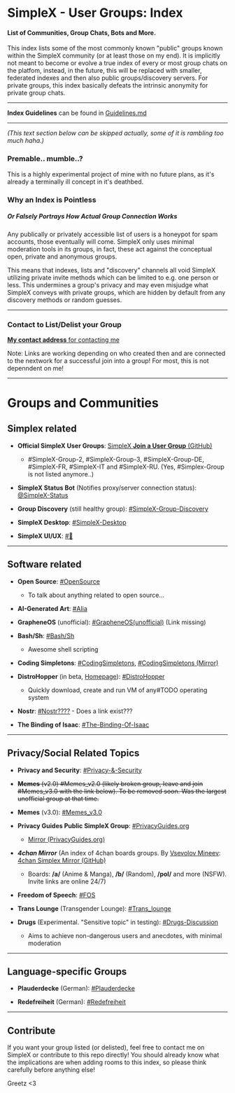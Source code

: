 # SimpleX - User Groups: Index
#### List of Communities, Group Chats, Bots and More.

This index lists some of the most commonly known "public" groups known within the SimpleX community (or at least those on my end). It is implicitly not meant to become or evolve a true index of every or most group chats on the platfom, instead, in the future, this will be replaced with smaller, federated indexes and then also public groups/discovery servers. For private groups, this index basically defeats the intrinsic anonymity for private group chats.

---

**Index Guidelines** can be found in [Guidelines.md](./Guidelines.md)

---

*(This text section below can be skipped actually, some of it is rambling too much haha.)*

### Premable.. mumble..?
This is a highly experimental project of mine with no future plans, as it's already a terminally ill concept in it's deathbed.

### Why an Index is Pointless
##### Or Falsely Portrays How Actual Group Connection Works
Any publically or privately accessible list of users is a honeypot for spam accounts, those eventually will come. SimpleX only uses minimal moderation tools in its groups, in fact, these act against the conceptual open, private and anonymous groups.

This means that indexes, lists and "discovery" channels all void SimpleX utilizing private invite methods which can be limited to e.g. one person or less. This undermines a group's privacy and may even misjudge what SimpleX conveys with private groups, which are hidden by default from any discovery methods or random guesses.

---

### Contact to List/Delist your Group
[**My contact address** for contacting me](https://simplex.chat/contact#/?v=1-2&smp=smp%3A%2F%2F0YuTwO05YJWS8rkjn9eLJDjQhFKvIYd8d4xG8X1blIU%3D%40smp8.simplex.im%2FT4aN-mK2Y_i98yxrEjsTtJZ-zdZnPlXu%23%2F%3Fv%3D1-2%26dh%3DMCowBQYDK2VuAyEAE1QXehtKV4BUJ5L-R1Q44WKwY8VScrwE2ZFnrXHZoFc%253D%26srv%3Dbeccx4yfxxbvyhqypaavemqurytl6hozr47wfc7uuecacjqdvwpw2xid.onion)

Note: Links are working depending on who created then and are connected to the nextwork for a successful join into a group! For most, this is not depenndent on me!

---

# Groups and Communities

## Simplex related

- **Official SimpleX User Groups**: [SimpleX **Join a User Group** (GitHub)](https://github.com/simplex-chat/simplex-chat#join-a-user-group)
   - #SimpleX-Group-2, #SimpleX-Group-3, #SimpleX-Group-DE, #SimpleX-FR, #SimpleX-IT and #SimpleX-RU. (Yes, #Simplex-Group is not listed anymore..)

- **SimpleX Status Bot** (Notifies proxy/server connection status): [@SimpleX-Status](https://simplex.chat/contact#/?v=1-2&smp=smp%3A%2F%2Fu2dS9sG8nMNURyZwqASV4yROM28Er0luVTx5X1CsMrU%3D%40smp4.simplex.im%2FShQuD-rPokbDvkyotKx5NwM8P3oUXHxA%23%2F%3Fv%3D1-2%26dh%3DMCowBQYDK2VuAyEA6fSx1k9zrOmF0BJpCaTarZvnZpMTAVQhd3RkDQ35KT0%253D%26srv%3Do5vmywmrnaxalvz6wi3zicyftgio6psuvyniis6gco6bp6ekl4cqj4id.onion)

- **Group Discovery** (still healthy group): [#SimpleX-Group-Discovery](https://simplex.chat/contact#/?v=1-2&smp=smp%3A%2F%2FSkIkI6EPd2D63F4xFKfHk7I1UGZVNn6k1QWZ5rcyr6w%3D%40smp9.simplex.im%2FsHrzZf5-VZxW2xQS3kG2JU3iB1S0Vszi%23%2F%3Fv%3D1-2%26dh%3DMCowBQYDK2VuAyEAo3PH2owiHH5gSpSpqyLuMxBGF4Cv1QmKbDkR49fcGik%253D%26srv%3Djssqzccmrcws6bhmn77vgmhfjmhwlyr3u7puw4erkyoosywgl67slqqd.onion&data=%7B%22type%22%3A%22group%22%2C%22groupLinkId%22%3A%22ynFLa945rngYvbBe451I8Q%3D%3D%22%7D)

- **SimpleX Desktop**: [#SimpleX-Desktop](https://simplex.chat/contact#/?v=1-2&smp=smp%3A%2F%2FSkIkI6EPd2D63F4xFKfHk7I1UGZVNn6k1QWZ5rcyr6w%3D%40smp9.simplex.im%2FB_usnNovum0Jm125FYrsWfQQcxSjuLHd%23%2F%3Fv%3D1-2%26dh%3DMCowBQYDK2VuAyEAVX4l3f9oqnGb_Ebj8bCiYKgCVb5MHc-EYsM54IMSB3I%253D%26srv%3Djssqzccmrcws6bhmn77vgmhfjmhwlyr3u7puw4erkyoosywgl67slqqd.onion&data=%7B%22type%22%3A%22group%22%2C%22groupLinkId%22%3A%22ILhMYy-DR6l5KK3dfrpx9Q%3D%3D%22%7D)

- **SimpleX UI/UX**: [#🔵](https://simplex.chat/contact#/?v=1-2&smp=smp%3A%2F%2FSkIkI6EPd2D63F4xFKfHk7I1UGZVNn6k1QWZ5rcyr6w%3D%40smp9.simplex.im%2FwuWPTc2ATrNyjURCIekQgJDyppHNsMVz%23%2F%3Fv%3D1-2%26dh%3DMCowBQYDK2VuAyEA_wdBAKcrCSUp0q7A5ny37kxzZeFpHHggNecEpshaVWs%253D%26srv%3Djssqzccmrcws6bhmn77vgmhfjmhwlyr3u7puw4erkyoosywgl67slqqd.onion&data=%7B%22type%22%3A%22group%22%2C%22groupLinkId%22%3A%222cGPD4mD0BjOfEloabHgGA%3D%3D%22%7D)

---

## Software related

- **Open Source**: [#OpenSource](https://simplex.chat/contact#/?v=1-2&smp=smp%3A%2F%2FSkIkI6EPd2D63F4xFKfHk7I1UGZVNn6k1QWZ5rcyr6w%3D%40smp9.simplex.im%2FiYCPu4p9eEAioivL1Rb8670g0pE8Z3j2%23%2F%3Fv%3D1-2%26dh%3DMCowBQYDK2VuAyEAmzlao6lhMBW1nb-IcwFln_05rzW88dgJv2Es7_sm-wI%253D%26srv%3Djssqzccmrcws6bhmn77vgmhfjmhwlyr3u7puw4erkyoosywgl67slqqd.onion&data=%7B%22type%22%3A%22group%22%2C%22groupLinkId%22%3A%22AjvQGK8S2x5Ef5EZ8aDYOA%3D%3D%22%7D)
    - To talk about anything related to open source...

- **AI-Generated Art**: [#AIia](https://simplex.chat/contact#/?v=1-2&smp=smp%3A%2F%2F6iIcWT_dF2zN_w5xzZEY7HI2Prbh3ldP07YTyDexPjE%3D%40smp10.simplex.im%2FiTgecSRu7Tn2nmKkqqer_K4UTCHk1Pkg%23%2F%3Fv%3D1-2%26dh%3DMCowBQYDK2VuAyEAbE3kQHYp4g4ZifHJb9ZJgkdY70oxDWccWtmrxhRqvEM%253D%26srv%3Drb2pbttocvnbrngnwziclp2f4ckjq65kebafws6g4hy22cdaiv5dwjqd.onion&data=%7B%22type%22%3A%22group%22%2C%22groupLinkId%22%3A%22x8_OIXbIixmJdJr6lg-g4w%3D%3D%22%7D)

- **GrapheneOS** (unofficial): [#GrapheneOS(unofficial)]() (Link missing)

- **Bash/Sh**: [#Bash/Sh](https://simplex.chat/contact#/?v=1-2&smp=smp%3A%2F%2F6iIcWT_dF2zN_w5xzZEY7HI2Prbh3ldP07YTyDexPjE%3D%40smp10.simplex.im%2Fpt5TJXl3RwqSMbwkDCxwWMGnZLkGtXGn%23%2F%3Fv%3D1-2%26dh%3DMCowBQYDK2VuAyEASbtQtI-YVYERsDQcYpaZIUih4CpNyfv7hNFZQQsqqxA%253D%26srv%3Drb2pbttocvnbrngnwziclp2f4ckjq65kebafws6g4hy22cdaiv5dwjqd.onion&data=%7B%22type%22%3A%22group%22%2C%22groupLinkId%22%3A%22dbtZiqnLoLggX5nFpeE-Gg%3D%3D%22%7D)
    - Awesome shell scripting

- **Coding Simpletons**: [#CodingSimpletons](https://simplex.chat/contact/#/?v=1-2&smp=smp%3A%2F%2FSkIkI6EPd2D63F4xFKfHk7I1UGZVNn6k1QWZ5rcyr6w%3D%40smp9.simplex.im%2FR8rllvSswg5Eh91jpwMLiN2JuntZlDMT%23%2F%3Fv%3D1-2%26dh%3DMCowBQYDK2VuAyEAqpe1QzxZYefxyPc15XCov57Fzte9-VFXvG1BkjvtHyk%253D%26srv%3Djssqzccmrcws6bhmn77vgmhfjmhwlyr3u7puw4erkyoosywgl67slqqd.onion&data=%7B"type"%3A"group"%2C"groupLinkId"%3A"q4NyqbDnyCUyQ347Hr2aJg%3D%3D"%7D), [#CodingSimpletons (Mirror)](https://simplex.chat/contact/#/?v=1-2&smp=smp%3A%2F%2FSkIkI6EPd2D63F4xFKfHk7I1UGZVNn6k1QWZ5rcyr6w%3D%40smp9.simplex.im%2FR8rllvSswg5Eh91jpwMLiN2JuntZlDMT%23%2F%3Fv%3D1-2%26dh%3DMCowBQYDK2VuAyEAqpe1QzxZYefxyPc15XCov57Fzte9-VFXvG1BkjvtHyk%253D%26srv%3Djssqzccmrcws6bhmn77vgmhfjmhwlyr3u7puw4erkyoosywgl67slqqd.onion&data=%7B%22type%22%3A%22group%22%2C%22groupLinkId%22%3A%22q4NyqbDnyCUyQ347Hr2aJg%3D%3D%22%7D)

- **DistroHopper** (in beta, [Homepage](dh.osowoso.xyz)): [#DistroHopper](https://simplex.chat/contact#/?v=1-2&smp=smp%3A%2F%2FSkIkI6EPd2D63F4xFKfHk7I1UGZVNn6k1QWZ5rcyr6w%3D%40smp9.simplex.im%2FzmtsZwfTjwyynibt0bF6bb_xLWS9ce5A%23%2F%3Fv%3D1-2%26dh%3DMCowBQYDK2VuAyEAkMtz66wGfWb6VDn-_t_mVm3RFiFfOC3Hxye8Hm5tmVo%253D%26srv%3Djssqzccmrcws6bhmn77vgmhfjmhwlyr3u7puw4erkyoosywgl67slqqd.onion&data=%7B%22type%22%3A%22group%22%2C%22groupLinkId%22%3A%22o8KR0TOM0f2j33nO9goMRQ%3D%3D%22%7D)
    - Quickly download, create and run VM of any#TODO operating system

- **Nostr**: [#Nostr????]() - Does a link exist???

- **The Binding of Isaac**: [#The-Binding-Of-Isaac](https://simplex.chat/contact#/?v=1-2&smp=smp%3A%2F%2FSkIkI6EPd2D63F4xFKfHk7I1UGZVNn6k1QWZ5rcyr6w%3D%40smp9.simplex.im%2FTkh5WW2URgDfU2ReMGW2z9_hLCfmPIpZ%23%2F%3Fv%3D1-2%26dh%3DMCowBQYDK2VuAyEA6yg9CluFTx3OI4ushp4Js4H1ZYuRc1AxNvcVhwmxZxs%253D%26srv%3Djssqzccmrcws6bhmn77vgmhfjmhwlyr3u7puw4erkyoosywgl67slqqd.onion&data=%7B%22type%22%3A%22group%22%2C%22groupLinkId%22%3A%22gGIkXvOeFOQuIVGTM7SgbQ%3D%3D%22%7D)

---

## Privacy/Social Related Topics

- **Privacy and Security**: [#Privacy-&-Security](https://simplex.chat/contact#/?v=1-2&smp=smp%3A%2F%2FSkIkI6EPd2D63F4xFKfHk7I1UGZVNn6k1QWZ5rcyr6w%3D%40smp9.simplex.im%2FeB3_x6aWPRaet_4fsP02r6IKv5eWqVUZ%23%2F%3Fv%3D1-2%26dh%3DMCowBQYDK2VuAyEAycOPZL-OzabcVLxku7Vco3L5JTzDAIt2XMKrbEcpllA%253D%26srv%3Djssqzccmrcws6bhmn77vgmhfjmhwlyr3u7puw4erkyoosywgl67slqqd.onion&data=%7B%22type%22%3A%22group%22%2C%22groupLinkId%22%3A%22TsKOOPffBF_ryxE1ULBV5g%3D%3D%22%7D)

- ~~**Memes** (v2.0) #Memes_v2.0 (likely broken group, leave and join #Memes_v3.0 with the link below). To be removed soon. Was the largest unofficial group at that time.~~

- **Memes** (v3.0): [#Memes_v3.0](https://simplex.chat/contact#/?v=1-2&smp=smp%3A%2F%2FSkIkI6EPd2D63F4xFKfHk7I1UGZVNn6k1QWZ5rcyr6w%3D%40smp9.simplex.im%2F11LgJOFSokzo4F9agUozmtKunnOntRor%23%2F%3Fv%3D1-2%26dh%3DMCowBQYDK2VuAyEAAekKQhLpTizO1EBUKZr6ahY84YC8OIWNtvg1YqGlIFk%253D%26srv%3Djssqzccmrcws6bhmn77vgmhfjmhwlyr3u7puw4erkyoosywgl67slqqd.onion&data=%7B%22type%22%3A%22group%22%2C%22groupLinkId%22%3A%22oxGvr9H1DWcoO6-VooRJ8g%3D%3D%22%7D)

- **Privacy Guides Public SimpleX Group**: [#PrivacyGuides.org](https://simplex.chat/contact#/?v=1-2&smp=smp%3A%2F%2F6iIcWT_dF2zN_w5xzZEY7HI2Prbh3ldP07YTyDexPjE%3D%40smp10.simplex.im%2FPGNt26rU5BMYuK12Mr1pEGB91eDlKSL4%23%2F%3Fv%3D1-2%26dh%3DMCowBQYDK2VuAyEADIjgDiQ322C_D4ELE4_ve0XxXy83P23DYkYNfe7VsEQ%253D%26srv%3Drb2pbttocvnbrngnwziclp2f4ckjq65kebafws6g4hy22cdaiv5dwjqd.onion&data=%7B%22type%22%3A%22group%22%2C%22groupLinkId%22%3A%22YciIb0-XPxFpRmZgPRk4wg%3D%3D%22%7D)
   - [Mirror (PrivacyGuides.org)](https://discuss.privacyguides.net/t/privacy-guides-public-simplex-group/12428)

- ***4chan Mirror*** (An index of 4chan boards groups. By [Vsevolov Mineev](https://github.com/vsevolod-mineev/): [4chan Simplex Mirror (GitHub)](https://github.com/vsevolod-mineev/4chan-simplex-mirror/)
    - Boards: **/a/** (Anime & Manga), **/b/** (Random), **/pol/** and more (NSFW). Invite links are online 24/7)

- **Freedom of Speech**: [#FOS](https://simplex.chat/contact#/?v=1-2&smp=smp%3A%2F%2FSkIkI6EPd2D63F4xFKfHk7I1UGZVNn6k1QWZ5rcyr6w%3D%40smp9.simplex.im%2FROSeCcqgm0PmyZcFdJXjA2k_NrhcH1Cc%23%2F%3Fv%3D1-2%26dh%3DMCowBQYDK2VuAyEAqFwbiS0F0q4jfWeYFGkGdhvpcPHPepmNk_KmAsw1Hhk%253D%26srv%3Djssqzccmrcws6bhmn77vgmhfjmhwlyr3u7puw4erkyoosywgl67slqqd.onion&data=%7B%22type%22%3A%22group%22%2C%22groupLinkId%22%3A%22Q3MWoSI8ScfSQymu5tEzKg%3D%3D%22%7D)

- **Trans Lounge** (Transgender Lounge): [#Trans_lounge](https://simplex.chat/contact#/?v=1-2&smp=smp%3A%2F%2FSkIkI6EPd2D63F4xFKfHk7I1UGZVNn6k1QWZ5rcyr6w%3D%40smp9.simplex.im%2FMAdvewPQIBwAZlxkE61n61ZWxxX9OfWv%23%2F%3Fv%3D1-2%26dh%3DMCowBQYDK2VuAyEAtHNgqSkNlGBbUtRTwG-JiorajB8sT7yB_iX0fl_Nrxg%253D%26srv%3Djssqzccmrcws6bhmn77vgmhfjmhwlyr3u7puw4erkyoosywgl67slqqd.onion&data=%7B%22type%22%3A%22group%22%2C%22groupLinkId%22%3A%222Z3R8ZVh3iEGyIpH8toMTw%3D%3D%22%7D)

- **Drugs** (Experimental. "Sensitive topic" in testing): [#Drugs-Discussion](https://simplex.chat/contact#/?v=1-2&smp=smp%3A%2F%2F6iIcWT_dF2zN_w5xzZEY7HI2Prbh3ldP07YTyDexPjE%3D%40smp10.simplex.im%2FRuPulBfXSepbYLLFedR60n4kvPynfVe1%23%2F%3Fv%3D1-2%26dh%3DMCowBQYDK2VuAyEAdQowc4FVnNc33qNZl-p5cU9vBGZF0T-bSE5gkpQdrGM%253D%26srv%3Drb2pbttocvnbrngnwziclp2f4ckjq65kebafws6g4hy22cdaiv5dwjqd.onion&data=%7B%22type%22%3A%22group%22%2C%22groupLinkId%22%3A%22gWlQ_-kmZhTwt3l_RDJUNg%3D%3D%22%7D)
    - Aims to achieve non-dangerous users and anecdotes, with minimal moderation

---

## Language-specific Groups

- **Plauderdecke** (German): [#Plauderdecke](https://simplex.chat/contact#/?v=1-2&smp=smp%3A%2F%2FSkIkI6EPd2D63F4xFKfHk7I1UGZVNn6k1QWZ5rcyr6w%3D%40smp9.simplex.im%2FfEZiZCku7vUPzOrYWVv7OwAuT0rVuGiK%23%2F%3Fv%3D1-2%26dh%3DMCowBQYDK2VuAyEAHdeYale0PSLrReb86PlPEoqiFCvtpJIja_an20nxf1E%253D%26srv%3Djssqzccmrcws6bhmn77vgmhfjmhwlyr3u7puw4erkyoosywgl67slqqd.onion&data=%7B%22type%22%3A%22group%22%2C%22groupLinkId%22%3A%22TSMQES54wzVCw90BISJWkw%3D%3D%22%7D)

- **Redefreiheit** (German): [#Redefreiheit](https://simplex.chat/contact#/?v=1-2&smp=smp%3A%2F%2F0YuTwO05YJWS8rkjn9eLJDjQhFKvIYd8d4xG8X1blIU%3D%40smp8.simplex.im%2F8MpVA_kKLv2ZVxwaFLaQ4copmko7RBt2%23%2F%3Fv%3D1-2%26dh%3DMCowBQYDK2VuAyEAluTxfRTwl3LqRBADgVsf6jCol-4_Uh_RuofzgQE9lDM%253D%26srv%3Dbeccx4yfxxbvyhqypaavemqurytl6hozr47wfc7uuecacjqdvwpw2xid.onion&data=%7B%22type%22%3A%22group%22%2C%22groupLinkId%22%3A%22S7VHEMlJJFVeGOeMez9lnQ%3D%3D%22%7D)

---

## Contribute
If you want your group listed (or delisted), feel free to contact me on SimpleX or contribute to this repo directly! You should already know what the implications are when adding rooms to this index, so please think carefully before anything else!

Greetz <3
